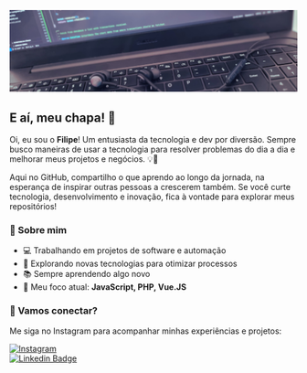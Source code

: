 ![top_banner](top_banner.jpg)

## E aí, meu chapa! 👋  

Oi, eu sou o **Filipe**! Um entusiasta da tecnologia e dev por diversão. Sempre busco maneiras de usar a tecnologia para resolver problemas do dia a dia e melhorar meus projetos e negócios. 💡🚀  

Aqui no GitHub, compartilho o que aprendo ao longo da jornada, na esperança de inspirar outras pessoas a crescerem também. Se você curte tecnologia, desenvolvimento e inovação, fica à vontade para explorar meus repositórios!  

### 📌 Sobre mim  
- 💻 Trabalhando em projetos de software e automação  
- 🚀 Explorando novas tecnologias para otimizar processos  
- 📚 Sempre aprendendo algo novo  
- 🎯 Meu foco atual: **JavaScript, PHP, Vue.JS**  

### 📲 Vamos conectar?  
Me siga no Instagram para acompanhar minhas experiências e projetos:  

[![Instagram](https://img.shields.io/badge/Instagram-%23E4405F.svg?&style=for-the-badge&logo=instagram&logoColor=white)](https://www.instagram.com/filipebezerra.dev.br/)  
[![Linkedin Badge](https://img.shields.io/badge/-LinkedIn-blue?style=flat-square&logo=Linkedin&logoColor=white&link=https://www.linkedin.com/in/filipebezerra-dev-br)](https://www.linkedin.com/in/filipebezerra-dev-br)

